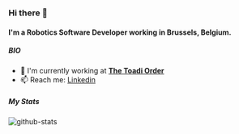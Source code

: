 ### Hi there 👋

#### I'm a Robotics Software Developer working in Brussels, Belgium.

##### BIO

- 🏢 I'm currently working at [**The Toadi Order**](toadi.com)
- 📫 Reach me: [Linkedin](https://www.linkedin.com/in/ashwin-bose-a66a9234)

##### My Stats
![github-stats](https://github-readme-stats.vercel.app/api?username=atb033&&show_icons=true&title_color=ffffff&icon_color=bb2acf&text_color=daf7dc&bg_color=151515)
